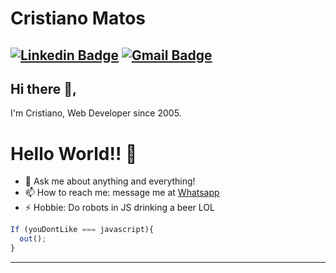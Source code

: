 # Cristiano Matos
[![Linkedin Badge](https://img.shields.io/badge/-cristianomatos-blue?style=flat-square&logo=Linkedin&logoColor=white&link=https://www.linkedin.com/in/cristianomatos/)](https://www.linkedin.com/in/cristianomatos/)
[![Gmail Badge](https://img.shields.io/badge/-ctoveloz@gmail.com-c14438?style=flat-square&logo=Gmail&logoColor=white&link=mailto:ctoveloz@gmail.com)](mailto:ctoveloz@gmail.com)
---

## Hi there 👋,           
I'm Cristiano, Web Developer since 2005.

# Hello World!! 🤔
- 💬 Ask me about anything and everything! 
- 📫 How to reach me: message me at [Whatsapp](https://wa.me/5598992099514)
- ⚡ Hobbie: Do robots in JS drinking a beer LOL 

```js
If (youDontLike === javascript){
  out();
}
```

---
